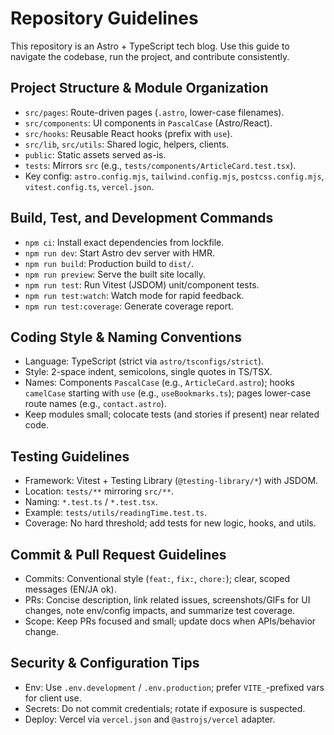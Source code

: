 # Repository Guidelines

This repository is an Astro + TypeScript tech blog. Use this guide to navigate the codebase, run the project, and contribute consistently.

## Project Structure & Module Organization
- `src/pages`: Route-driven pages (`.astro`, lower-case filenames).
- `src/components`: UI components in `PascalCase` (Astro/React).
- `src/hooks`: Reusable React hooks (prefix with `use`).
- `src/lib`, `src/utils`: Shared logic, helpers, clients.
- `public`: Static assets served as-is.
- `tests`: Mirrors `src` (e.g., `tests/components/ArticleCard.test.tsx`).
- Key config: `astro.config.mjs`, `tailwind.config.mjs`, `postcss.config.mjs`, `vitest.config.ts`, `vercel.json`.

## Build, Test, and Development Commands
- `npm ci`: Install exact dependencies from lockfile.
- `npm run dev`: Start Astro dev server with HMR.
- `npm run build`: Production build to `dist/`.
- `npm run preview`: Serve the built site locally.
- `npm run test`: Run Vitest (JSDOM) unit/component tests.
- `npm run test:watch`: Watch mode for rapid feedback.
- `npm run test:coverage`: Generate coverage report.

## Coding Style & Naming Conventions
- Language: TypeScript (strict via `astro/tsconfigs/strict`).
- Style: 2-space indent, semicolons, single quotes in TS/TSX.
- Names: Components `PascalCase` (e.g., `ArticleCard.astro`); hooks `camelCase` starting with `use` (e.g., `useBookmarks.ts`); pages lower-case route names (e.g., `contact.astro`).
- Keep modules small; colocate tests (and stories if present) near related code.

## Testing Guidelines
- Framework: Vitest + Testing Library (`@testing-library/*`) with JSDOM.
- Location: `tests/**` mirroring `src/**`.
- Naming: `*.test.ts` / `*.test.tsx`.
- Example: `tests/utils/readingTime.test.ts`.
- Coverage: No hard threshold; add tests for new logic, hooks, and utils.

## Commit & Pull Request Guidelines
- Commits: Conventional style (`feat:`, `fix:`, `chore:`); clear, scoped messages (EN/JA ok).
- PRs: Concise description, link related issues, screenshots/GIFs for UI changes, note env/config impacts, and summarize test coverage.
- Scope: Keep PRs focused and small; update docs when APIs/behavior change.

## Security & Configuration Tips
- Env: Use `.env.development` / `.env.production`; prefer `VITE_`-prefixed vars for client use.
- Secrets: Do not commit credentials; rotate if exposure is suspected.
- Deploy: Vercel via `vercel.json` and `@astrojs/vercel` adapter.

